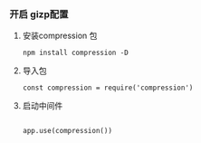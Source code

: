 ### 开启 gizp配置

1. 安装compression 包

   ```
   npm install compression -D
   ```

   

2. 导入包

   ```
   const compression = require('compression')
   ```

   

3. 启动中间件

   ```
    
   app.use(compression())
   ```

   